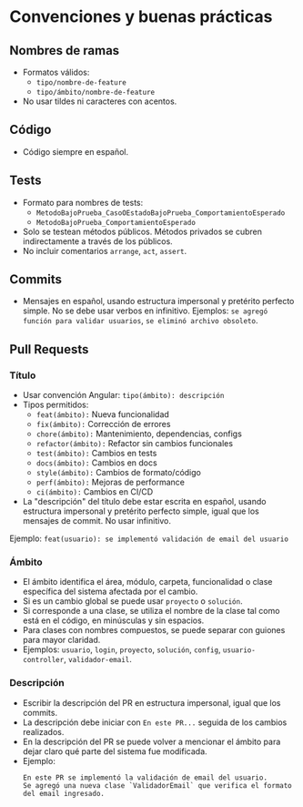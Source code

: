 # Convenciones y buenas prácticas

## Nombres de ramas

- Formatos válidos:
  - `tipo/nombre-de-feature`
  - `tipo/ámbito/nombre-de-feature`
- No usar tildes ni caracteres con acentos.

## Código

- Código siempre en español.

## Tests

- Formato para nombres de tests:
  - `MetodoBajoPrueba_CasoOEstadoBajoPrueba_ComportamientoEsperado`
  - `MetodoBajoPrueba_ComportamientoEsperado`
- Solo se testean métodos públicos. Métodos privados se cubren indirectamente a través de los públicos.
- No incluir comentarios `arrange`, `act`, `assert`.

## Commits

- Mensajes en español, usando estructura impersonal y pretérito perfecto simple. No se debe usar verbos en infinitivo.
  Ejemplos: `se agregó función para validar usuarios`, `se eliminó archivo obsoleto`.

## Pull Requests

### Título

- Usar convención Angular: `tipo(ámbito): descripción`
- Tipos permitidos:
  - `feat(ámbito):` Nueva funcionalidad
  - `fix(ámbito):` Corrección de errores
  - `chore(ámbito):` Mantenimiento, dependencias, configs
  - `refactor(ámbito):` Refactor sin cambios funcionales
  - `test(ámbito):` Cambios en tests
  - `docs(ámbito):` Cambios en docs
  - `style(ámbito):` Cambios de formato/código
  - `perf(ámbito):` Mejoras de performance
  - `ci(ámbito):` Cambios en CI/CD
- La "descripción" del título debe estar escrita en español, usando estructura impersonal y pretérito perfecto
  simple, igual que los mensajes de commit. No usar infinitivo.

Ejemplo: `feat(usuario): se implementó validación de email del usuario`

### Ámbito

- El ámbito identifica el área, módulo, carpeta, funcionalidad o clase específica del sistema afectada por el cambio.
- Si es un cambio global se puede usar `proyecto` o `solución`.
- Si corresponde a una clase, se utiliza el nombre de la clase tal como está en el código, en minúsculas y sin espacios.
- Para clases con nombres compuestos, se puede separar con guiones para mayor claridad.
- Ejemplos: `usuario`, `login`, `proyecto`, `solución`, `config`, `usuario-controller`, `validador-email`.

### Descripción

- Escribir la descripción del PR en estructura impersonal, igual que los commits.
- La descripción debe iniciar con `En este PR...` seguida de los cambios realizados.
- En la descripción del PR se puede volver a mencionar el ámbito para dejar claro qué parte del sistema fue modificada.
- Ejemplo:
  ```text
  En este PR se implementó la validación de email del usuario.
  Se agregó una nueva clase `ValidadorEmail` que verifica el formato del email ingresado.
  ```
